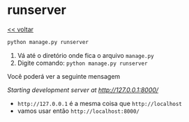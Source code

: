 # runserver
[<< voltar](https://github.com/andrenevares/andrenevares/tree/master/python/Django)

```python
python manage.py runserver
```


1. Vá até o diretório onde fica o arquivo ```manage.py```
2. Digite comando: ```python manage.py runserver```

Você poderá ver a seguinte mensagem

_Starting development server at http://127.0.0.1:8000/_

- ```http://127.0.0.1``` é a mesma coisa que ```http://localhost```
- vamos usar então ```http://localhost:8000/```

